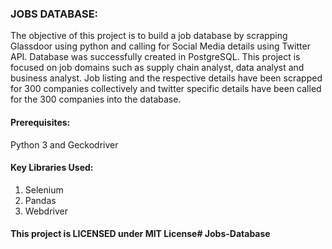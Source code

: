 ### JOBS DATABASE:

The objective of this project is to build a job database by scrapping Glassdoor using python and calling for Social Media details using Twitter API. Database was successfully created in PostgreSQL. This project is focused on job domains such as supply chain analyst, data analyst and business analyst. Job listing and the respective details have been scrapped for 300 companies collectively and twitter specific details have been called for the 300 companies into the database.

#### Prerequisites:
Python 3 and
Geckodriver

#### Key Libraries Used:

1. Selenium
2. Pandas
3. Webdriver

#### This project is LICENSED under MIT License# Jobs-Database
